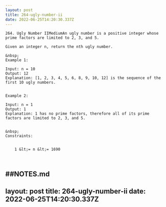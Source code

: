 ```yaml
---
layout: post
title: 264-ugly-number-ii
date: 2022-06-25T14:20:30.337Z
---
```


```
264. Ugly Number IIMediumAn ugly number is a positive integer whose prime factors are limited to 2, 3, and 5.

Given an integer n, return the nth ugly number.

&nbsp;
Example 1:

Input: n = 10
Output: 12
Explanation: [1, 2, 3, 4, 5, 6, 8, 9, 10, 12] is the sequence of the first 10 ugly numbers.


Example 2:

Input: n = 1
Output: 1
Explanation: 1 has no prime factors, therefore all of its prime factors are limited to 2, 3, and 5.


&nbsp;
Constraints:


	1 &lt;= n &lt;= 1690

 
```

##NOTES.md
 ---
layout: post
title: 264-ugly-number-ii
date: 2022-06-25T14:20:30.337Z
---

```
​ 
```
